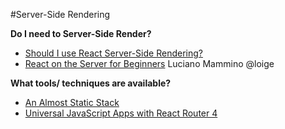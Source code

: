 #Server-Side Rendering

**Do I need to Server-Side Render?**
* [Should I use React Server-Side Rendering?](http://andrewhfarmer.com/server-side-render/)
* [React on the Server for Beginners](https://scotch.io/tutorials/react-on-the-server-for-beginners-build-a-universal-react-and-node-app) Luciano Mammino @loige

**What tools/ techniques are available?**
* [An Almost Static Stack](https://medium.com/superhighfives/an-almost-static-stack-6df0a2791319#.5rxxv08jm)
* [Universal JavaScript Apps with React Router 4](https://ebaytech.berlin/universal-web-apps-with-react-router-4-15002bb30ccb#.2nipnade6)

